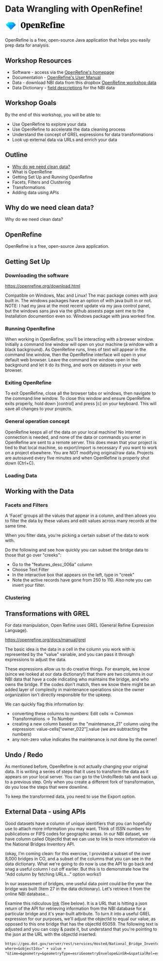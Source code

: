 # Data Wrangling with OpenRefine!
<img src="images/OpenRefine_logo_color.png" width="200"/>

OpenRefine is a free, open-source Java application that helps you easily prep data for analysis.


## Workshop Resources
 - Software - access via the [OpenRefine's homepage](https://openrefine.org/)
 - Documentation - [OpenRefine's User Manual](https://openrefine.org/docs)
 - Data - download NBI data from this dropbox [OpenRefine workshop data](https://www.dropbox.com/s/b6h9gonvii74k4r/NBI-NationalBridgesIndex-subset.csv?dl=0)
 - Data Dictionary - [field descriptions](https://nationalbridges.com/nbiDesc.html) for the NBI data

## Workshop Goals
By the end of this workshop, you will be able to:
- Use OpenRefine to explore your data
- Use OpenRefine to accelerate the data cleaning process
- Understand the concept of GREL expressions for data transformations
- Look up external data via URLs and enrich your data

## Outline
- [Why do we need clean data?](#why-clean-data)
- What is OpenRefine
- Getting Set Up and Running OpenRefine
- Facets, Filters and Clustering
- Transformations
- Adding data using APIs

## <a name="why-clean-data"></a>  Why do we need clean data?
Why do we need clean data?

## OpenRefine

OpenRefine is a free, open-source Java application.

## Getting Set Up

### Downloading the software

https://openrefine.org/download.html

Compatible on Windows, Mac and Linux!
The mac package comes with java built in.
The windows packages have an option of with java built in or not.
NOTE: I had my java at the most recent update via my java control panel, but the windows sans java via the github assests page sent me to the Installation documention even so. Windows package with java worked fine.

### Running OpenRefine

When working in OpenRefine, you'll be interacting with a browser window. Initially a command line window will open on your machine (a window with a black background). As OpenRefine runs, lines of text will appear in the command line window, then the OpenRefine interface will open in your default web browser. Leave the command line window open in the background and let it do its thing, and work on datasets in your web browser.

### Exiting OpenRefine

To exit OpenRefine, close all the browser tabs or windows, then navigate to the command line window. To close this window and ensure OpenRefine exits properly, hold down [control] and press [c] on your keyboard. This will save all changes to your projects.

### General operation concept

OpenRefine keeps all of the data on your local machine! No internet connection is needed, and none of the data or commands you enter in OpenRefine are sent to a remote server. This does mean that your project is tied to that local machine, so export/import is necessary if you want to work on a project elsewhere.
You are NOT modifying original/raw data.
Projects are autosaved every five minutes and when OpenRefine is properly shut down (Ctrl+C).

### Loading Data

## Working with the Data

### Facets and Filters

A ‘Facet’ groups all the values that appear in a column, and then allows you to filter the data by these values and edit values across many records at the same time.

When you filter data, you're picking a certain subset of the data to work with.

Do the following and see how quickly you can subset the bridge data to those that go over "creeks":
- Go to the "features_desc_006a" column
- Choose Text Filter
- In the interactive box that appears on the left, type in "creek"
- Note the active records have gone from 250 to 110. Also note you can invert your filter.

### Clustering

## Transformations with GREL

For data manipulation, Open Refine uses GREL (General Refine Expression Language).

https://openrefine.org/docs/manual/grel

The basic idea is the data in a cell in the column you work with is represented by the "value" variable, and you can pass it through expressions to adjust the data.

These expressions allow us to do creative things. For example, we know (since we looked at our data dictionary!) that there are two columns in our NBI data that have a code indicating who maintains the bridge, and who owns the bridge. If the codes don't match, then we know there might be an added layer of complexity in maintenance operations since the owner organization isn't directly responsible for the upkeep.

We can quickly flag this information by:
- converting these columns to numbers: Edit cells -> Common Transformations -> To Number
- creating a new column based on the "maintenance_21" column using the expression: value-cells["owner_022"].value (we are subtracting the numbers)
- any non-zero value indicates the maintenance is not done by the owner!

## Undo / Redo

As mentioned before, OpenRefine is not actually changing your original data. It is writing a series of steps that it uses to transform the data as it appears on your local server. You can go to the Undo/Redo tab and back up to a previous step. Only when you create a different fork of transformation, do you lose the steps that were downline.

To keep the transformed data, you need to use the Export option.

## External Data - using APIs

Good datasets have a column of unique identifiers that you can hopefully use to attach more information you may want. Think of ISSN numbers for publications or FIPS codes for geographic areas. In our NBI dataset, we have column called ObjectId that we can use to link to more information via the National Bridges Inventory API.

(okay, I'm coming clean: for this exercise, I provided a subset of the over 8,000 bridges in CO, and a subset of the columns that you can see in the data dictionary. What we're going to do now is use the API to go back and snag a useful column I cut off earlier. But this is to demonstrate how the "Add column by fetching URLs..." option works!)

In our assessment of bridges, one useful data point could be the year the bridge was built (Item 27 in the data dictionary). Let's retrieve it from the online NBI database...

Examine this ridiculous [link](https://geo.dot.gov/server/rest/services/Hosted/National_Bridge_Inventory_DS/FeatureServer/0/query?where=&objectIds=65059&time=&geometry=&geometryType=esriGeometryEnvelope&inSR=&spatialRel=esriSpatialRelIntersects&distance=&units=esriSRUnit_Foot&relationParam=&outFields=year_built_027&returnGeometry=true&maxAllowableOffset=&geometryPrecision=&outSR=&havingClause=&gdbVersion=&historicMoment=&returnDistinctValues=false&returnIdsOnly=false&returnCountOnly=false&returnExtentOnly=false&orderByFields=&groupByFieldsForStatistics=&outStatistics=&returnZ=false&returnM=false&multipatchOption=xyFootprint&resultOffset=&resultRecordCount=&returnTrueCurves=false&returnCentroid=false&timeReferenceUnknownClient=false&sqlFormat=none&resultType=&datumTransformation=&lodType=geohash&lod=&lodSR=&f=pjson) (See below). It is a URL that is hitting a json return of the API for retrieving information from the NBI database for a particular bridge and it's year-built attribute. To turn it into a useful GREL expression for our purposes, we'll adjust the objectId to equal our value, as opposed to this one bridge that has the objectId 65059. The following text is adjusted and you can copy & paste it, but understand that you're pointing to the json at the URL with the objectId inserted:
```
https://geo.dot.gov/server/rest/services/Hosted/National_Bridge_Inventory_DS/FeatureServer/0/query?where=&objectIds=" + value + "&time=&geometry=&geometryType=esriGeometryEnvelope&inSR=&spatialRel=esriSpatialRelIntersects&distance=&units=esriSRUnit_Foot&relationParam=&outFields=year_built_027&returnGeometry=true&maxAllowableOffset=&geometryPrecision=&outSR=&havingClause=&gdbVersion=&historicMoment=&returnDistinctValues=false&returnIdsOnly=false&returnCountOnly=false&returnExtentOnly=false&orderByFields=&groupByFieldsForStatistics=&outStatistics=&returnZ=false&returnM=false&multipatchOption=xyFootprint&resultOffset=&resultRecordCount=&returnTrueCurves=false&returnCentroid=false&timeReferenceUnknownClient=false&sqlFormat=none&resultType=&datumTransformation=&lodType=geohash&lod=&lodSR=&f=pjson
```

